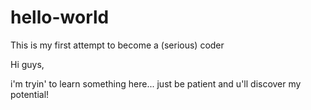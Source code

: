 # hello-world
This is my first attempt to become a (serious) coder

Hi guys,

i'm tryin' to learn something here... just be patient and u'll discover my potential!
